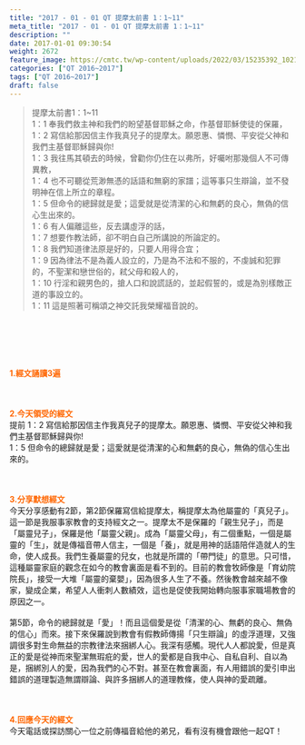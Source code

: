 ```yaml
---
title: "2017 - 01 - 01 QT 提摩太前書 1：1~11"
meta_title: "2017 - 01 - 01 QT 提摩太前書 1：1~11"
description: ""
date: 2017-01-01 09:30:54
weight: 2672
feature_image: https://cmtc.tw/wp-content/uploads/2022/03/15235392_10211799862337740_180693556567566654_o-1.webp
categories: ["QT 2016~2017"]
tags: ["QT 2016~2017"]
draft: false
---
```


<blockquote>提摩太前書1：1~11<br />
1：1 奉我們救主神和我們的盼望基督耶穌之命，作基督耶穌使徒的保羅，<br />
1：2 寫信給那因信主作我真兒子的提摩太。願恩惠、憐憫、平安從父神和我們主基督耶穌歸與你!<br />
1：3 我往馬其頓去的時候，曾勸你仍住在以弗所，好囑咐那幾個人不可傳異教，<br />
1：4 也不可聽從荒渺無憑的話語和無窮的家譜；這等事只生辯論，並不發明神在信上所立的章程。<br />
1：5 但命令的總歸就是愛；這愛就是從清潔的心和無虧的良心，無偽的信心生出來的。<br />
1：6 有人偏離這些，反去講虛浮的話，<br />
1：7 想要作教法師，卻不明白自己所講說的所論定的。<br />
1：8 我們知道律法原是好的，只要人用得合宜；<br />
1：9 因為律法不是為義人設立的，乃是為不法和不服的，不虔誠和犯罪的，不聖潔和戀世俗的，弒父母和殺人的，<br />
1：10 行淫和親男色的，搶人口和說謊話的，並起假誓的，或是為別樣敵正道的事設立的。<br />
1：11 這是照著可稱頌之神交託我榮耀福音說的。</blockquote><br />
&nbsp;<br />
<br />
&nbsp;<br />
<br />
<span style="color: #ff6600;"><strong>1.</strong><strong>經文誦讀3遍</strong></span><br />
<br />
<span style="color: #ff6600;"><strong> </strong></span><br />
<br />
<span style="color: #ff6600;"><strong>2.</strong><strong>今天領受的經文<br />
</strong></span>提前 1：2 寫信給那因信主作我真兒子的提摩太。願恩惠、憐憫、平安從父神和我們主基督耶穌歸與你!<br />
1：5 但命令的總歸就是愛；這愛就是從清潔的心和無虧的良心，無偽的信心生出來的。<br />
<br />
&nbsp;<br />
<br />
<span style="color: #ff6600;"><strong>3.</strong><strong>分享默想經文<br />
</strong></span>今天分享感動有2節，第2節保羅寫信給提摩太，稱提摩太為他屬靈的「真兒子」。這一節是我服事家教會的支持經文之一。提摩太不是保羅的「親生兒子」，而是「屬靈兒子」，保羅是他「屬靈父親」。成為「屬靈父母」，有二個重點，一個是屬靈的「生」，就是傳福音帶人信主，一個是「養」，就是用神的話語陪伴造就人的生命，使人成長。我們生養屬靈的兒女，也就是所謂的「帶門徒」的意思。只可惜，這種屬靈家庭的觀念在如今的教會裏面是看不到的。目前的教會牧師像是「育幼院院長」，接受一大堆「屬靈的棄嬰」，因為很多人生了不養。然後教會越來越不像家，變成企業，希望人人衝刺人數績效，這也是促使我開始轉向服事家職場教會的原因之一。<br />
<br />
第5節，命令的總歸就是「愛」！而且這個愛是從「清潔的心、無虧的良心、無偽的信心」而來。接下來保羅說到教會有假教師傳揚「只生辯論」的虛浮道理，又強調很多對生命無益的宗教律法來捆綁人心。我深有感觸。現代人人都說愛，但是真正的愛是從神而來聖潔無瑕疪的愛，世人的愛都是自我中心、自私自利、自以為是，捆綁別人的愛，因為我們的心不對。甚至在教會裏面，有人用錯誤的愛引申出錯誤的道理製造無謂辯論、與許多捆綁人的道理教條，使人與神的愛疏離。<br />
<br />
&nbsp;<br />
<br />
<span style="color: #ff6600;"><strong>4.</strong><strong>回應今天的經文<br />
</strong></span>今天電話或探訪關心一位之前傳福音給他的弟兄，看有沒有機會跟他一起QT！<br />
<br />
&nbsp;
        
